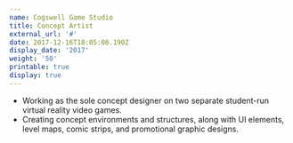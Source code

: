 ```yaml
---
name: Cogswell Game Studio
title: Concept Artist
external_url: '#'
date: 2017-12-16T18:05:08.190Z
display_date: '2017'
weight: '50'
printable: true
display: true
---
```

* Working as the sole concept designer on two separate student-run virtual reality video games.
* Creating concept environments and structures, along with UI elements, level maps, comic strips, and promotional graphic designs.
